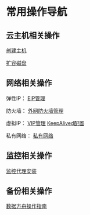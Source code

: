

# 常用操作导航

## 云主机相关操作

[创建主机](/compute/uhost/guide/common#创建主机)

[扩容磁盘](/compute/uhost/guide/disk#系统盘扩容)

## 网络相关操作

弹性IP： [EIP管理](https://docs.ucloud.cn/network/unet/eip)

防火墙： [外网防火墙管理](https://docs.ucloud.cn/network/firewall/overview)

虚拟IP： [VIP管理](https://docs.ucloud.cn/network/vip/guide)
[KeepAlived配置](/compute/uhost/public/keepalived)

私有网络： [私有网络](https://docs.ucloud.cn/network/vpc/overview)

## 监控相关操作

[监控代理安装](https://docs.ucloud.cn/management_monitor/umon/agent)

## 备份相关操作

[数据方舟操作指南](https://docs.ucloud.cn/storage_cdn/uda/common)


